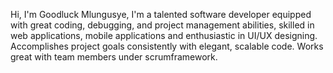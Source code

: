 Hi, I'm Goodluck Mlungusye,
I'm a talented software developer equipped with great coding, debugging, and
project management abilities, skilled in web applications, mobile applications and enthusiastic in UI/UX designing.
Accomplishes project goals consistently with elegant, scalable code. Works great with team members under scrumframework.
